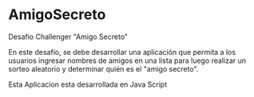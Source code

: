 # AmigoSecreto
Desafio Challenger "Amigo Secreto"

En este desafío, se debe desarrollar una aplicación que permita a los usuarios ingresar nombres
de amigos en una lista para luego realizar un sorteo aleatorio y determinar quién 
es el "amigo secreto".

Esta Aplicacion esta desarrollada en Java Script
